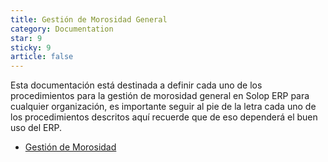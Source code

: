 ```yaml
---
title: Gestión de Morosidad General
category: Documentation
star: 9
sticky: 9
article: false
---
```


Esta documentación está destinada a definir cada uno de los procedimientos para la gestión de morosidad general en Solop ERP para cualquier organización, es importante seguir al pie de la letra cada uno de los procedimientos descritos aquí recuerde que de eso dependerá el buen uso del ERP.

- [Gestión de Morosidad](default-management)